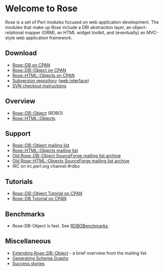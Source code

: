 # Welcome to Rose

Rose is a set of Perl modules focused on web application development. The modules that make up Rose include a DBI abstraction layer, an object-relational mapper (ORM), an HTML widget toolkit, and (eventually) an MVC-style web application framework.

## Download

  * [Rose::DB on CPAN](http://search.cpan.org/dist/Rose-DB/)
  * [Rose::DB::Object on CPAN](http://search.cpan.org/dist/Rose-DB-Object/)
  * [Rose::HTML::Objects on CPAN](http://search.cpan.org/dist/Rose-HTML-Objects/)
  * [Subversion repository](https://rose.googlecode.com/svn/trunk) ([web interface](http://code.google.com/p/rose/source/browse))
  * [SVN checkout instructions](http://code.google.com/p/rose/source/checkout)

## Overview

  * [Rose::DB::Object](RDBO.md) (RDBO)
  * [Rose::HTML::Objects](RHTMLO.md)

## Support

  * [Rose::DB::Object mailing list](http://groups.google.com/group/rose-db-object)
  * [Rose::HTML::Objects mailing list](http://groups.google.com/group/rose-html-objects)
  * [Old Rose::DB::Object SourceForge mailing list archive](http://www.mail-archive.com/rose-db-object@lists.sourceforge.net)
  * [Old Rose::HTML::Objects SourceForge mailing list archive](http://sourceforge.net/mailarchive/forum.php?forum_name=rose-html-objects)
  * IRC on irc.perl.org channel #rdbo

## Tutorials

  * [Rose::DB::Object Tutorial on CPAN](http://search.cpan.org/dist/Rose-DB-Object/lib/Rose/DB/Object/Tutorial.pod)
  * [Rose::DB Tutorial on CPAN](http://search.cpan.org/dist/Rose-DB/lib/Rose/DB/Tutorial.pod)

## Benchmarks

  * Rose-DB-Object is fast. See [RDBOBenchmarks](RDBOBenchmarks.md).

## Miscellaneous

  * [Extending Rose::DB::Object](RDBOExtending.md) - a brief overview from the mailing list.
  * [Generating Schema Graphs](SchemaGraphs.md)
  * [Success stories](SuccessStories.md)
